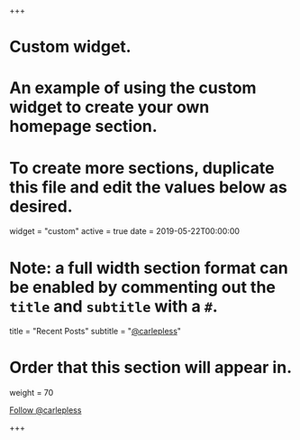+++
# Custom widget.
# An example of using the custom widget to create your own homepage section.
# To create more sections, duplicate this file and edit the values below as desired.
widget = "custom"
active = true
date = 2019-05-22T00:00:00

# Note: a full width section format can be enabled by commenting out the `title` and `subtitle` with a `#`.
title = "Recent Posts"
subtitle = "[@carlepless](https://twitter.com/carlepless)"

# Order that this section will appear in.
weight = 70

<a href="https://twitter.com/carlepless?ref_src=twsrc%5Etfw" class="twitter-follow-button" data-show-count="false">Follow @carlepless</a><script async src="https://platform.twitter.com/widgets.js" charset="utf-8"></script>

+++
